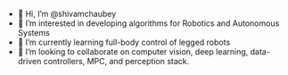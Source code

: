 - 👋 Hi, I’m @shivamchaubey
- 👀 I’m interested in developing algorithms for Robotics and Autonomous Systems 
- 🌱 I’m currently learning full-body control of legged robots
- 💞️ I’m looking to collaborate on computer vision, deep learning, data-driven controllers, MPC, and perception stack. 

<!---
shivamchaubey/shivamchaubey is a ✨ special ✨ repository because its `README.md` (this file) appears on your GitHub profile.
You can click the Preview link to take a look at your changes.
--->
